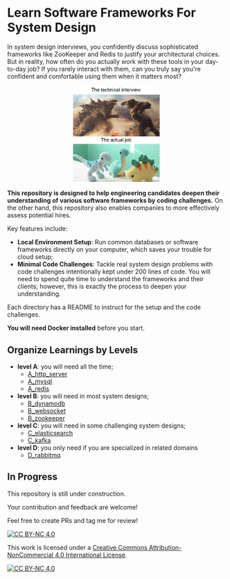 # Learn Software Frameworks For System Design

In system design interviews, you confidently discuss sophisticated frameworks like ZooKeeper and Redis to justify your architectural choices. But in reality, how often do you actually work with these tools in your day-to-day job? If you rarely interact with them, can you truly say you're confident and comfortable using them when it matters most?

<div align='center'>
<img src="interview_vs_actual_work.png" alt="interview_vs_actual_work" width="200"/>
</div>

**This repository is designed to help engineering candidates deepen their understanding of various software frameworks by coding challenges.** On the other hand, this repository also enables companies to more effectively assess potential hires.

Key features include:
- **Local Environment Setup**: Run common databases or software frameworks directly on your computer, which saves your trouble for cloud setup;
- **Minimal Code Challenges**: Tackle real system design problems with code challenges intentionally kept under 200 lines of code. You will need to spend quite time to understand the frameworks and their clients; however, this is exactly the process to deepen your understanding.

Each directory has a README to instruct for the setup and the code challenges.

**You will need Docker installed** before you start.


## Organize Learnings by Levels
- **level A**: you will need all the time;
  - [A_http_server](./A_http_server/README.md)
  - [A_mysql](./A_mysql/README.md)
  - [A_redis](./A_redis/README.md)
- **level B**: you will need in most system designs;
  - [B_dynamodb](./B_dynamodb/README.md)
  - [B_websocket](./B_websocket/README.md)
  - [B_zookeeper](./B_zookeeper/README.md)
- **level C**: you will need in some challenging system designs;
  - [C_elasticsearch](./C_elasticsearch/README.md)
  - [C_kafka](./C_kafka/README.md)
- **level D**: you only need if you are specialized in related domains
  - [D_rabbitmq](./D_rabbitmq/README.md)


## In Progress
This repository is still under construction.

Your contribution and feedback are welcome!

Feel free to create PRs and tag me for review!




[![CC BY-NC 4.0][cc-by-nc-shield]][cc-by-nc]

This work is licensed under a
[Creative Commons Attribution-NonCommercial 4.0 International License][cc-by-nc].

[![CC BY-NC 4.0][cc-by-nc-image]][cc-by-nc]

[cc-by-nc]: https://creativecommons.org/licenses/by-nc/4.0/
[cc-by-nc-image]: https://licensebuttons.net/l/by-nc/4.0/88x31.png
[cc-by-nc-shield]: https://img.shields.io/badge/License-CC%20BY--NC%204.0-lightgrey.svg
